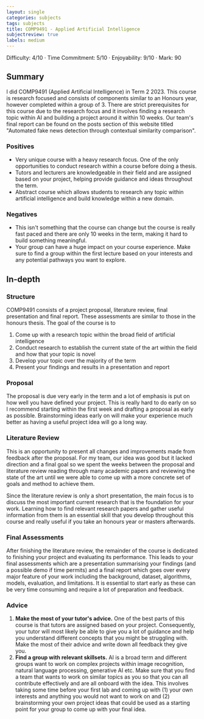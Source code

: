 ```yaml
---
layout: single
categories: subjects
tags: subjects
title: COMP9491 - Applied Artificial Intelligence
subjectreview: true
labels: medium
---
```


Difficulty: 4/10 · Time Commitment: 5/10 · Enjoyability: 9/10 · Mark: 90

## Summary

I did COMP9491 (Applied Artificial Intelligence) in Term 2 2023. This course is research focused and consists of components similar to an Honours year, however completed within a group of 3. There are strict prerequisites for this course due to the research focus and it involves finding a research topic within AI and building a project around it within 10 weeks. Our team's final report can be found on the posts section of this website titled "Automated fake news detection through contextual similarity comparison".

### Positives

- Very unique course with a heavy research focus. One of the only opportunities to conduct research within a course before doing a thesis.
- Tutors and lecturers are knowledgeable in their field and are assigned based on your project, helping provide guidance and ideas throughout the term.
- Abstract course which allows students to research any topic within artificial intelligence and build knowledge within a new domain.

### Negatives

- This isn't something that the course can change but the course is really fast paced and there are only 10 weeks in the term, making it hard to build something meaningful.
- Your group can have a huge impact on your course experience. Make sure to find a group within the first lecture based on your interests and any potential pathways you want to explore.

## In-depth

### Structure

COMP9491 consists of a project proposal, literature review, final presentation and final report. These assessments are similar to those in the honours thesis. The goal of the course is to

1. Come up with a research topic within the broad field of artificial intelligence
2. Conduct research to establish the current state of the art within the field and how that your topic is novel
3. Develop your topic over the majority of the term
4. Present your findings and results in a presentation and report

### Proposal

The proposal is due very early in the term and a lot of emphasis is put on how well you have defined your project. This is really hard to do early on so I recommend starting within the first week and drafting a proposal as early as possible. Brainstorming ideas early on will make your experience much better as having a useful project idea will go a long way.

### Literature Review

This is an opportunity to present all changes and improvements made from feedback after the proposal. For my team, our idea was good but it lacked direction and a final goal so we spent the weeks between the proposal and literature review reading through many academic papers and reviewing the state of the art until we were able to come up with a more concrete set of goals and method to achieve them.

Since the literature review is only a short presentation, the main focus is to discuss the most important current research that is the foundation for your work. Learning how to find relevant research papers and gather useful information from them is an essential skill that you develop throughout this course and really useful if you take an honours year or masters afterwards.

### Final Assessments

After finishing the literature review, the remainder of the course is dedicated to finishing your project and evaluating its performance. This leads to your final assessments which are a presentation summarising your findings (and a possible demo if time permits) and a final report which goes over every major feature of your work including the background, dataset, algorithms, models, evaluation, and limitations. It is essential to start early as these can be very time consuming and require a lot of preparation and feedback.

### Advice

1. **Make the most of your tutor's advice.** One of the best parts of this course is that tutors are assigned based on your project. Consequently, your tutor will most likely be able to give you a lot of guidance and help you understand different concepts that you might be struggling with. Make the most of their advice and write down all feedback they give you.
2. **Find a group with relevant skillsets.** AI is a broad term and different groups want to work on complex projects within image recognition, natural language processing, generative AI etc. Make sure that you find a team that wants to work on similar topics as you so that you can all contribute effectively and are all onboard with the idea. This involves taking some time before your first lab and coming up with (1) your own interests and anything you would not want to work on and (2) brainstorming your own project ideas that could be used as a starting point for your group to come up with your final idea.